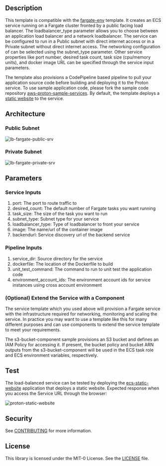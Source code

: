 ## Description
This template is compatible with the [fargate-env](../../environment-templates/fargate-env) template. It creates an ECS service running on a Fargate cluster fronted by a public facing load balancer. The loadbalancer_type parameter allows you to choose between an application load balancer and a network loadbalancer. The service can be configured to run in a Public subnet with direct internet access or in a Private subnet without direct internet access. The networking configuration of can be selected using the subnet_type parameter. Other service properties like port number, desired task count, task size (cpu/memory units), and docker image URL can be specified through the service input parameters.

The template also provisions a CodePipeline based pipeline to pull your application source code before building and deploying it to the Proton service. To use sample application code, please fork the sample code repository [aws-proton-sample-services](https://github.com/aws-samples/aws-proton-sample-services). By default, the template deploys a [static website](https://github.com/aws-samples/aws-proton-sample-services/tree/main/ecs-static-website) to the service.

## Architecture

### Public Subnet
![lb-fargate-public-srv](../../images/lb-fargate-public-srv.png)

### Private Subnet
![lb-fargate-private-srv](../../images/lb-fargate-private-srv.png)

## Parameters

### Service Inputs

1. port: The port to route traffic to
2. desired_count: The default number of Fargate tasks you want running
3. task_size: The size of the task you want to run
4. subnet_type: Subnet type for your service
5. loadbalancer_type: Type of loadbalancer to front your service
6. image: The name/url of the container image
7. backendurl: Service discovery url of the backend service

### Pipeline Inputs

1. service_dir: Source directory for the service
2. dockerfile: The location of the Dockerfile to build
3. unit_test_command: The command to run to unit test the application code
4. environment_account_ids: The environment account ids for service instances using cross account environment

### (Optional) Extend the Service with a Component

The service template which you used above will provision a Fargate service with the infrastructure required for networking, monitoring and scaling the service. In practice you may want to use a template like this for many different purposes and can use components to extend the service template to meet your requirements.

The s3-bucket-component sample provisions an S3 bucket and defines an IAM Policy for accessing it. If present, the bucket policy and bucket ARN outputs from the s3-bucket-component will be used in the ECS task role and ECS environment variables, respectively.

## Test
The load-balanced service can be tested by deploying the [ecs-static-website](https://github.com/aws-samples/aws-proton-sample-services/tree/main/ecs-static-website) application that deploys a static website. Expected response when you access the Service URL through the browser:

![proton-static-website](../../images/proton-static-website.png)

## Security

See [CONTRIBUTING](../../CONTRIBUTING.md#security-issue-notifications) for more information.

## License

This library is licensed under the MIT-0 License. See the [LICENSE](../../LICENSE) file.
